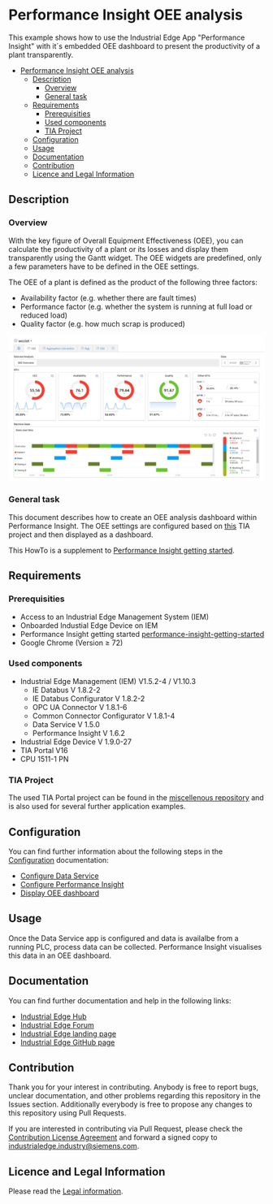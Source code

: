 # Performance Insight OEE analysis

This example shows how to use the Industrial Edge App "Performance Insight" with it´s embedded OEE dashboard to present the productivity of a plant transparently.

- [Performance Insight OEE analysis](#performance-insight-oee-analysis)
  - [Description](#description)
    - [Overview](#overview)
    - [General task](#general-task)
  - [Requirements](#requirements)
    - [Prerequisities](#prerequisities)
    - [Used components](#used-components)
    - [TIA Project](#tia-project)
  - [Configuration](#configuration)
  - [Usage](#usage)
  - [Documentation](#documentation)
  - [Contribution](#contribution)
  - [Licence and Legal Information](#licence-and-legal-information)

## Description

### Overview

With the key figure of Overall Equipment Effectiveness (OEE), you can calculate the productivity of a plant or its losses and display them transparently using the Gantt widget. The OEE widgets are predefined, only a few parameters have to be defined in the OEE settings.

The OEE of a plant is defined as the product of the following three factors:
- Availability factor (e.g. whether there are fault times)
- Performance factor (e.g. whether the system is running at full load or reduced load)
- Quality factor (e.g. how much scrap is produced)

![Overview](/docs/graphics/Overview.PNG)

### General task

This document describes how to create an OEE analysis dashboard within Performance Insight. The OEE settings are configured based on [this](#tia-project) TIA project and then displayed as a dashboard.

This HowTo is a supplement to [Performance Insight getting started](https://github.com/industrial-edge/performance-insight-getting-started).

## Requirements

### Prerequisities

- Access to an Industrial Edge Management System (IEM)
- Onboarded Industial Edge Device on IEM
- Performance Insight getting started [performance-insight-getting-started](https://github.com/industrial-edge/performance-insight-getting-started)
- Google Chrome (Version ≥ 72)

### Used components

- Industrial Edge Management (IEM) V1.5.2-4 / V1.10.3
  - IE Databus V 1.8.2-2
  - IE Databus Configurator V 1.8.2-2
  - OPC UA Connector V 1.8.1-6
  - Common Connector Configurator V 1.8.1-4
  - Data Service V 1.5.0
  - Performance Insight V 1.6.2
- Industrial Edge Device V 1.9.0-27
- TIA Portal V16
- CPU 1511-1 PN

### TIA Project

The used TIA Portal project can be found in the [miscellenous repository](https://github.com/industrial-edge/miscellaneous/tree/main/tank%20application) and is also used for several further application examples.

## Configuration

You can find further information about the following steps in the [Configuration](/docs/Installation.md) documentation:

- [Configure Data Service](/docs/Installation.md#configure-data-service)
- [Configure Performance Insight](/docs/Installation.md#configure-performance-insight)
- [Display OEE dashboard](/docs/Installation.md#display-oee-dashboard)

## Usage

Once the Data Service app is configured and data is availalbe from a running PLC, process data can be collected.
Performance Insight visualises this data in an OEE dashboard.

## Documentation

You can find further documentation and help in the following links:

* [Industrial Edge Hub](https://iehub.eu1.edge.siemens.cloud/#/documentation)
* [Industrial Edge Forum](https://www.siemens.com/industrial-edge-forum)
* [Industrial Edge landing page](https://new.siemens.com/global/en/products/automation/topic-areas/industrial-edge/simatic-edge.html)
* [Industrial Edge GitHub page](https://github.com/industrial-edge)

## Contribution

Thank you for your interest in contributing. Anybody is free to report bugs, unclear documentation, and other problems regarding this repository in the Issues section.
Additionally everybody is free to propose any changes to this repository using Pull Requests.

If you are interested in contributing via Pull Request, please check the [Contribution License Agreement](Siemens_CLA_1.1.pdf) and forward a signed copy to [industrialedge.industry@siemens.com](mailto:industrialedge.industry@siemens.com?subject=CLA%20Agreement%20Industrial-Edge).

## Licence and Legal Information

Please read the [Legal information](LICENSE.md).
